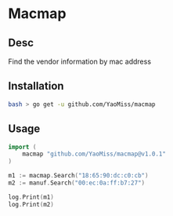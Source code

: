 # Macmap

## Desc

Find the vendor information by mac address

## Installation

```bash
bash > go get -u github.com/YaoMiss/macmap
```

## Usage

```go
import (
    macmap "github.com/YaoMiss/macmap@v1.0.1"
)

m1 := macmap.Search("18:65:90:dc:c0:cb")
m2 := manuf.Search("00:ec:0a:ff:b7:27")

log.Print(m1)
log.Print(m2)
```